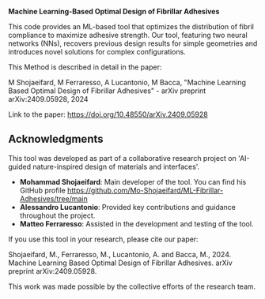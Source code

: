 **Machine Learning-Based Optimal Design of Fibrillar Adhesives**

This code provides an ML-based tool that optimizes the distribution of fibril compliance to maximize adhesive strength. Our tool, featuring two neural networks (NNs), recovers previous design results for simple geometries and introduces novel solutions for complex configurations.

This Method is described in detail in the paper:

M Shojaeifard, M Ferraresso, A Lucantonio, M Bacca, "Machine Learning Based Optimal Design of Fibrillar Adhesives" - arXiv preprint arXiv:2409.05928, 2024

Link to the paper:
https://doi.org/10.48550/arXiv.2409.05928

## Acknowledgments

This tool was developed as part of a collaborative research project on 'AI-guided nature-inspired design of materials and interfaces'.

- **Mohammad Shojaeifard**: Main developer of the tool. You can find his GitHub profile https://github.com/Mo-Shojaeifard/ML-Fibrillar-Adhesives/tree/main
- **Alessandro Lucantonio**: Provided key contributions and guidance throughout the project.
- **Matteo Ferraresso**: Assisted in the development and testing of the tool.

If you use this tool in your research, please cite our paper:

Shojaeifard, M., Ferraresso, M., Lucantonio, A. and Bacca, M., 2024. Machine Learning Based Optimal Design of Fibrillar Adhesives. arXiv preprint arXiv:2409.05928.

This work was made possible by the collective efforts of the research team.
